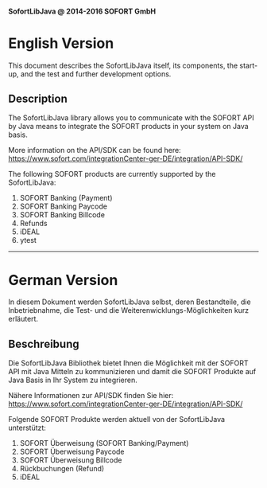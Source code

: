 #### SofortLibJava @ 2014-2016 SOFORT GmbH

English Version
===============

This document describes the SofortLibJava itself, its components, the start-up, and the test and further development options.

Description
-----------

The SofortLibJava library allows you to communicate with the SOFORT API by Java means to integrate the SOFORT products in your system on Java basis.

More information on the API/SDK can be found here:
https://www.sofort.com/integrationCenter-ger-DE/integration/API-SDK/

The following SOFORT products are currently supported by the SofortLibJava:

1. SOFORT Banking (Payment)
2. SOFORT Banking Paycode
3. SOFORT Banking Billcode
4. Refunds
5. iDEAL
6. ytest


********************************************************************************

German Version
==============

In diesem Dokument werden SofortLibJava selbst, deren Bestandteile, die Inbetriebnahme, die Test- und die Weiterenwicklungs-Möglichkeiten kurz erläutert.

Beschreibung
------------

Die SofortLibJava Bibliothek bietet Ihnen die Möglichkeit mit der SOFORT API mit Java Mitteln zu kommunizieren und damit die SOFORT Produkte auf Java Basis in Ihr System zu integrieren.

Nähere Informationen zur API/SDK finden Sie hier:
https://www.sofort.com/integrationCenter-ger-DE/integration/API-SDK/

Folgende SOFORT Produkte werden aktuell von der SofortLibJava unterstützt:

1. SOFORT Überweisung (SOFORT Banking/Payment)
2. SOFORT Überweisung Paycode
3. SOFORT Überweisung Billcode
4. Rückbuchungen (Refund)
5. iDEAL


